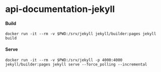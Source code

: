 # api-documentation-jekyll

#### Build
```shell
docker run -it --rm -v $PWD:/srv/jekyll jekyll/builder:pages jekyll build
```

#### Serve
```shell
docker run -it --rm -v $PWD:/srv/jekyll -p 4000:4000 jekyll/builder:pages jekyll serve --force_polling --incremental
```
